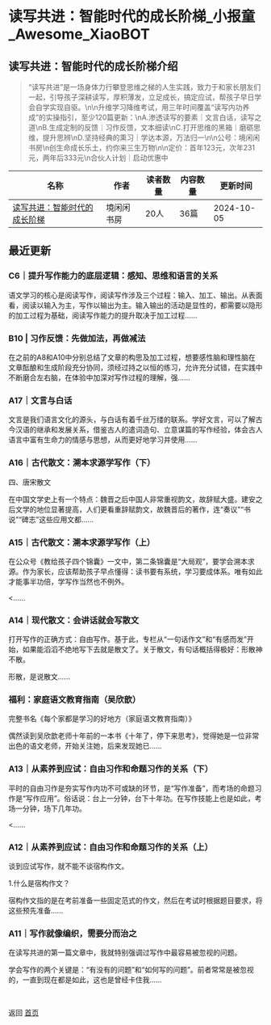 # 读写共进：智能时代的成长阶梯_小报童_Awesome_XiaoBOT

## 读写共进：智能时代的成长阶梯介绍
> “读写共进”是一场身体力行攀登思维之梯的人生实践，致力于和家长朋友们一起，引导孩子深耕读写，厚积薄发，立足成长，搞定应试，帮孩子早日学会自学实现自驱。\n\n升维学习降维考试，用三年时间覆盖“读写内功养成”的实操指引，至少120篇更新：\nA.渗透读写的要素｜文言白话，读写之道\nB.生成定制的反馈｜习作反馈，文本细读\nC.打开思维的黑箱｜磨砺思维，提升思辨\nD.坚持经典的熏习｜学达本源，万法归一\n\n公号：境闲闲书房\n创生命成长乐土，约你来三生万物\n\n定价：首年123元，次年231元，两年后333元\n合伙人计划｜启动优惠中  
  


|名称|作者|读者数量|内容数量|更新时间|
|---|---|---|---|---|
|[读写共进：智能时代的成长阶梯](https://xiaobot.net/p/DXGJ?refer=0b133df9-27dc-423b-8101-639049001c13)|境闲闲书房|20人|36篇|2024-10-05|

## 最近更新
### C6｜提升写作能力的底层逻辑：感知、思维和语言的关系

语文学习的核心是阅读写作，阅读写作涉及三个过程：输入、加工、输出。从表面看，阅读以输入为主，写作以输出为主。输入输出的活动是显性的，都需要以隐形的加工过程为基础，阅读写作能力的提升取决于加工过程......

### B10 | 习作反馈：先做加法，再做减法

在之前的A8和A10中分别总结了文章的构思及加工过程，想要感性脑和理性脑在文章酝酿和生成阶段充分协同，须经过持之以恒的练习，允许充分试错，在实践中不断磨合左右脑，在体验中加深对写作过程的理解，强......

### A17｜文言与白话

文言是我们语言文化的源头，与白话有着千丝万缕的联系。学好文言，可以了解古今汉语的继承和发展关系，借鉴古人的遣词造句、立意谋篇的写作经验，体会古人语言中富有生命力的情感与思想，从而更好地学习并使用......

### A16｜古代散文：溯本求源学写作（下）

四、唐宋散文

在中国文学史上有一个特点：魏晋之后中国人非常重视韵文，故辞赋大盛。建安之后文学的地位显著提高，人们更看重辞赋韵文，故魏晋后的著作，连“奏议”“书说”“碑志”这些应用文都......

### A15｜古代散文：溯本求源学写作（上）

在公众号《教给孩子四个锦囊》一文中，第二条锦囊是“大局观”，要学会溯本求源。作为家长，应该帮助孩子早点懂得：读书要有系统，学习要成体系。唯有如此才能事半功倍，学写作当然也不例外。

<......

### A14｜现代散文：会讲话就会写散文

打开写作的正确方式：自由写作。基于此，专栏从“一句话作文”和“有感而发”开始，如果能滔滔不绝地写下去就是散文了。关于散文，有句话概括得极好：形散神不散。

形散，是说散文......

### 福利：家庭语文教育指南（吴欣歆）

完整书名《每个家都是学习的好地方（家庭语文教育指南）》

偶然读到吴欣歆老师十年前的一本书《十年了，停下来思考》，觉得她是一位非常出色的语文老师，开始关注她，后来发现她已......

### A13｜从素养到应试：自由习作和命题习作的关系（下）

平时的自由习作是夯实写作内功不可或缺的环节，是“写作准备”，而考场的命题习作是“写作应用”。俗话说：台上一分钟，台下十年功。在写作技能上也是如此，考场一分钟，场下几年功。

<......

### A12｜从素养到应试：自由习作和命题习作的关系（上）

谈到应试写作，就不能不谈宿构作文。

1.什么是宿构作文？

宿构作文指的是在考前准备一些固定范式的作文，然后在考试时根据题目要求，将这些预先准备......

### A11｜写作就像编织，需要分而治之

在读写共进的第一篇文章中，我就特别强调过写作中最容易被忽视的问题。

学会写作的两个关键是：“有没有的问题”和“如何写的问题”。前者常常是被忽视的，一直到现在都是如此，这也是曾经卡住我......


<a href="https://github.com/Reno9527/awesome-xiaobot" style="color: white; text-decoration: none;">awesome-xiaobot</a>

返回 [首页](../README.md)
